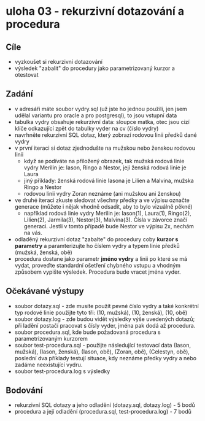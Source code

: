 # uloha 03  - rekurzivní dotazování a procedura

## Cíle
  - vyzkoušet si rekurzivní dotazování
  - výsledek "zabalit" do procedury jako parametrizovaný kurzor a otestovat

## Zadání
  - v adresáři máte soubor vydry.sql (už jste ho jednou použili, jen jsem udělal variantu pro oracle a pro postgresql), to jsou vstupní data
  - tabulka vydry obsahuje rekurzivní data: sloupce matka, otec jsou cizí klíče odkazující zpět do tabulky vyder na cv (číslo vydry)
  - navrhněte rekurzivní SQL dotaz, který zobrazí rodovou linii předků dané vydry
  - v první iteraci si dotaz zjednodušte na mužskou nebo ženskou rodovou linii
    - když se podíváte na přiložený obrazek, tak mužská rodová linie vydry Merilin je: Iason, Ringo a Nestor, její ženská rodová linie je Laura
    - jiný příklady: ženská rodová linie Iasona je Lilien a Malvina, mužska Ringo a Nestor
    - rodovou linii vydry Zoran neznáme (ani mužskou ani ženskou)
  - ve druhé iteraci zkuste sledovat všechny předky a ve výpisu označte generace (můžete i nějak vhodně odsadit, aby to bylo vizuálně pěkné)
    - například rodová linie vydry Merilin je: Iason(1), Laura(1), Ringo(2), Lilien(2), Jarmila(3), Nestor(3), Malvina(3). Čísla v závorce značí generaci. Jestli v tomto případě bude Nestor ve výpisu 2x, nechám na vás.
  - odladěný rekurzivní dotaz "zabalte" do procedury coby **kurzor s parametry** a paramterizujte ho číslem vydry a typem linie předků (mužská, ženská, obě)
  - procedura dostane jako parametr **jméno vydry** a linii po které se má vydat, proveďte standardní ošetření chybného vstupu a vhodným způsobem vypište výsledek. Procedura bude vracet jména vyder.

## Očekávané výstupy
 - soubor dotazy.sql - zde musíte použít pevné číslo vydry a také konkrétní typ rodové linie
   použijte tyto tři: (10, mužská), (10, ženská), (10, obě)
 - soubor dotazy.log - zde budou vidět výsledky výše uvedených dotazů; při ladění postačí pracovat s čísly vyder, jména pak dodá až procedura.
 - soubor procedura.sql, kde bude požadovaná procedura s parametrizovaným kurzorem
 - soubor test-procedura.sql - použijte následující testovací data (Iason, mužská), (Iason, ženská), (Iason, obě), (Zoran, obě), (Celestyn, obě), poslední dva příklady testují situace, kdy neznáme předky vydry a nebo zadáme neexistující vydru.
 - soubor test-procedura.log s výsledky

## Bodování
  - rekurzivní SQL dotazy a jeho odladění (dotazy.sql, dotazy.log) - 5 bodů
  - procedura a její odladění (procedura.sql, test-procedura.log) - 7 bodů

